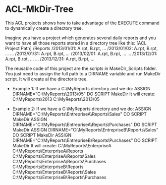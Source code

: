 ACL-MkDir-Tree
==============

This ACL projects shows how to take advantage of the EXECUTE command to dynamically 
create a directory tree.

Imagine you have a project which generates several daily reports and
you want to have all those reports stored in a directory tree like this:
   [ACL Project Path]
            /Reports
                 /2013/01/01: A.rpt, B.rpt, ...
                 /2013/01/02: A.rpt, B.rpt, ...
                      ...
                 /2013/01/31: A.rpt, B.rpt, ...
                 /2013/02/01: A.rpt, B.rpt, ...
                      ...
                 /2013/12/01: A.rpt, B.rpt, ...
                      ...
                 /2013/12/31: A.rpt, B.rpt, ...


The reusable code of this project are the scripts in MakeDir_Scripts folder.
You just need to assign the full path to a DIRNAME variable and run MakeDir script.
It will create al the directorie tree.

* Example 1:
  If we have a C:\MyReports directory and we do:
     ASSIGN DIRNAME="C:\MyReports\2013\05"
     DO SCRIPT MakeDir
  It will create:
     C:\MyReports\2013
     C:\MyReports\2013\05

* Example 2:
  If we have a C:\MyReports directory and we do:
     ASSIGN DIRNAME="C:\MyReports\EntrepriseA\Reports\Sales"
     DO SCRIPT MakeDir
     ASSIGN DIRNAME="C:\MyReports\EntrepriseA\Reports\Purchases"
     DO SCRIPT MakeDir
     ASSIGN DIRNAME="C:\MyReports\EntrepriseB\Reports\Sales"
     DO SCRIPT MakeDir
     ASSIGN DIRNAME="C:\MyReports\EntrepriseB\Reports\Purchases"
     DO SCRIPT MakeDir
  It will create:
     C:\MyReports\EnterpriseA
     C:\MyReports\EnterpriseA\Reports
     C:\MyReports\EnterpriseA\Reports\Sales
     C:\MyReports\EnterpriseA\Reports\Purchases
     C:\MyReports\EnterpriseB\Reports
     C:\MyReports\EnterpriseB\Reports\Sales
     C:\MyReports\EnterpriseB\Reports\Purchases
